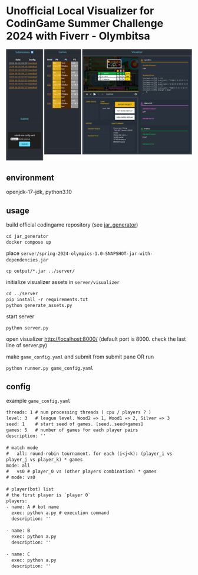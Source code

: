 # Unofficial Local Visualizer for CodinGame Summer Challenge 2024 with Fiverr - Olymbitsa

![server/screencap.png](server/screencap.png)

## environment
openjdk-17-jdk, python3.10

## usage
build official codingame repository (see [jar_generator](jar_generator))  
```
cd jar_generator
docker compose up
```

place `server/spring-2024-olympics-1.0-SNAPSHOT-jar-with-dependencies.jar`   

```
cp output/*.jar ../server/
```

initialize visualizer assets in `server/visualizer`  
```
cd ../server
pip install -r requirements.txt
python generate_assets.py
```

start server
```
python server.py
```

open visualizer [http://localhost:8000/]() (default port is 8000. check the last line of server.py) 

make `game_config.yaml` and submit from submit pane OR run
```
python runner.py game_config.yaml
```

## config
example `game_config.yaml`
```
threads: 1 # num processing threads ( cpu / players ? )
level: 3   # league level. Wood2 => 1, Wood1 => 2, Silver => 3
seed: 1    # start seed of games. [seed..seed+games]  
games: 5   # number of games for each player pairs
description: ''

# match mode
#   all: round-robin tournament. for each (i<j<k): (player_i vs player_j vs player_k) * games
mode: all
#   vs0 # player_0 vs (other players combination) * games
# mode: vs0

# player(bot) list
# the first player is `player 0`
players:
- name: A # bot name
  exec: python a.py # execution command
  description: ''

- name: B
  exec: python a.py
  description: ''

- name: C
  exec: python a.py
  description: ''
```
